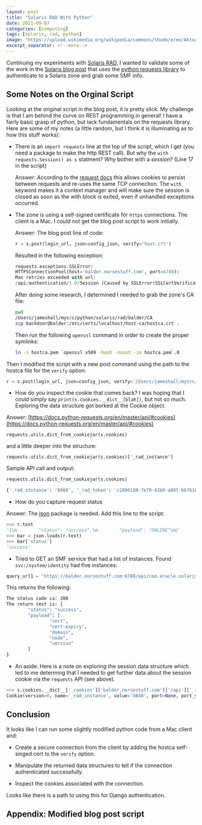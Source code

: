 ```yaml
---
layout: post
title: "Solaris RAD With Python"
date: 2021-09-07
categories: [computing]
tags: [solaris, rad, python]
image: "https://upload.wikimedia.org/wikipedia/commons/thumb/e/ee/Aktualne_logo_Oracle_Solaris_OS_OSos.png/250px-Aktualne_logo_Oracle_Solaris_OS_OSos.png"
excerpt_separator: <!--more-->
---
```


Continuing my experiments with [Solaris
RAD](https://docs.oracle.com/cd/E37838_01/html/E68270/gmfhf.html), I wanted to
validate some of the work in the [Solaris blog
post](https://blogs.oracle.com/solaris/managing-oracle-solaris-through-rest)
that uses the [python requests library](https://docs.python-requests.org/) to
authenticate to a Solaris zone and grab some SMF info.

<!--more-->

## Some Notes on the Orginal Script

Looking at the original script in the blog post, it is pretty slick. My
challenge is that I am behind the curve on REST programming in general! I
have a fairly basic grasp of python, but lack fundamentals on the requests
library. Here are some of my notes (a little random, but I think it is
illuminating as to how this stuff works):

- There is an `import requests` line at the top of the script, which I
  get (you need a package to make the http REST call). But why the `with
  requests.Session() as s` statment? Why bother with a _session_? (Line 17 in
  the script)  

  Answer: According to the
  [request docs](https://docs.python-requests.org/en/master/user/advanced/#session-objects)
  this allows cookies to persist between requests and re-uses the same TCP
  connection. The `with` keyword makes it a context manager and will make sure the session is closed as soon as the with block is exited, even if unhandled exceptions occurred.
  
- The zone is using a self-signed certificate for `https` connections. The
  client is a Mac. I could not get the blog post script to work initially.

  Answer: The blog post line of code:
  ```python
  r = s.post(login_url, json=config_json, verify='host.crt')
  ```

  Resulted in the following exception:

  ```python
  requests.exceptions.SSLError: 
  HTTPSConnectionPool(host='balder.norsestuff.com', port=6788): 
  Max retries exceeded with url: 
  /api/authentication/1.0/Session (Caused by SSLError(SSLCertVerificationError(1, '[SSL: CERTIFICATE_VERIFY_FAILED] certificate verify failed: unable to get local issuer certificate (_ssl.c:1108)')))
  ```

  After doing some research, I determined I needed to grab the zone's CA file:

  ```bash
  pwd
  /Users/jameshall/mysrc/python/solaris/rad/balder/CA
  scp backdoor@balder:/etc/certs/localhost/host-ca/hostca.crt .
  ```

  Then run the following `openssl` command in order to create the proper symlinks:

  ```bash
  ln -s hostca.pem `openssl x509 -hash -noout -in hostca.pem`.0
  ```

 Then I modified the script with a new post command using the path to the
 hostca file for the `verify` option:

  ```python
  r = s.post(login_url, json=config_json, verify='/Users/jameshall/mysrc/python/solaris/rad/balder/CA')
  ```

- How do you inspect the cookie that comes back? I was hoping that I could
  simply say `print(s.cookies.__dict__[blah])`, but not so much. Exploring the
  data structure got borked at the Cookie object.

 Answer: [https://docs.python-requests.org/en/master/api/#cookies](https://docs.python-requests.org/en/master/api/#cookies)

`requests.utils.dict_from_cookiejar(s.cookies)`
 
 and a little deeper into the structure:

`requests.utils.dict_from_cookiejar(s.cookies)['_rad_instance']`

Sample API call and output:

```python
requests.utils.dict_from_cookiejar(s.cookies)
```
```bash
{'_rad_instance': '8960', '_rad_token': 'c2890180-7e70-42b0-a80f-b676161df99f'}
```

- How do you capture request status

 Answer: The [json](https://docs.python.org/3/library/json.html#module-json) package is needed. Add this line to the script:

```python
>>> r.text
'{\n        "status": "success",\n        "payload": "ONLINE"\n}'
>>> bar = json.loads(r.text)
>>> bar['status']
'success'
```

- Tried to GET an SMF service that had a list of instances. Found
  `svc:/system/identity` had five instances:

```python
query_url1 = "https://balder.norsestuff.com:6788/api/com.oracle.solaris.rad.smf/1.0/Service/system%2Fidentity/instances"
```
This returns the following:

```bash
The status code is: 200
The return text is: {
        "status": "success",
        "payload": [
                "cert",
                "cert-expiry",
                "domain",
                "node",
                "version"
        ]
}
```

- An aside: Here is a note on exploring the session data structure which led to me
  determing that I needed to get further data about the session cookie via the
  `requests` API (see above).

```python
>>> s.cookies.__dict__['_cookies']['balder.norsestuff.com']['/api']['_rad_instance']
Cookie(version=0, name='_rad_instance', value='3840', port=None, port_specified=False, domain='balder.norsestuff.com', domain_specified=False, domain_initial_dot=False, path='/api', path_specified=True, secure=False, expires=1630617493, discard=False, comment=None, comment_url=None, rest={'HttpOnly': None}, rfc2109=False)
```

## Conclusion

It looks like I can run some slightly modified python code from a Mac client
and:

- Create a secure connection from the client by adding the hostca self-singed
  cert to the `verify` option.

- Manipulate the returned data structures to tell if the connection
  authenticated successfully.

- Inspect the cookies associated with the connection.

 Looks like there is a path to using this for Django authentication.

## Appendix: Modified blog post script

<script src="https://gist.github.com/jimhall/f8c08b94dbbe96cde0efc07ad712a69a.js"></script>
